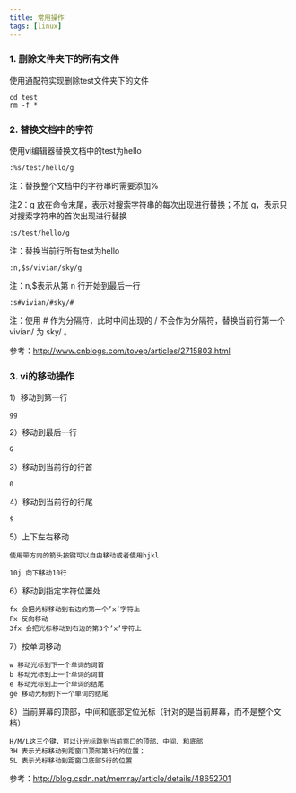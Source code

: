 ```yaml
---
title: 常用操作
tags: [linux]
---
```


### 1. 删除文件夹下的所有文件

使用通配符实现删除test文件夹下的文件

```
cd test
rm -f *
```

### 2. 替换文档中的字符

使用vi编辑器替换文档中的test为hello

```
:%s/test/hello/g
```

注：替换整个文档中的字符串时需要添加%

注2：g 放在命令末尾，表示对搜索字符串的每次出现进行替换；不加 g，表示只对搜索字符串的首次出现进行替换

```
:s/test/hello/g 
```

注：替换当前行所有test为hello

```
:n,$s/vivian/sky/g
```

注：n,$表示从第 n 行开始到最后一行

```
:s#vivian/#sky/#
```

注：使用 # 作为分隔符，此时中间出现的 / 不会作为分隔符，替换当前行第一个 vivian/ 为 sky/ 。

参考：http://www.cnblogs.com/tovep/articles/2715803.html

### 3. vi的移动操作

1）移动到第一行

```
gg
```

2）移动到最后一行

```
G
```

3）移动到当前行的行首

```
0
```

4）移动到当前行的行尾

```
$
```

5）上下左右移动

```
使用带方向的箭头按键可以自由移动或者使用hjkl
```

```
10j 向下移动10行
```

6）移动到指定字符位置处

```
fx 会把光标移动到右边的第一个’x’字符上
Fx 反向移动
3fx 会把光标移动到右边的第3个’x’字符上
```

7）按单词移动

```
w 移动光标到下一个单词的词首
b 移动光标到上一个单词的词首
e 移动光标到上一个单词的结尾
ge 移动光标到下一个单词的结尾
```

8）当前屏幕的顶部，中间和底部定位光标（针对的是当前屏幕，而不是整个文档）

```
H/M/L这三个键，可以让光标跳到当前窗口的顶部、中间、和底部
3H 表示光标移动到距窗口顶部第3行的位置；
5L 表示光标移动到距窗口底部5行的位置
```

参考：http://blog.csdn.net/memray/article/details/48652701